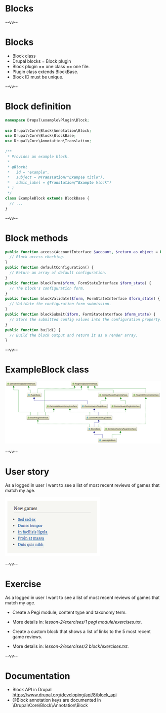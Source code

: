 # Blocks

--vv--

# Blocks
- Block class
- Drupal blocks = Block plugin
- Block plugin == one class == one file.
- Plugin class extends BlockBase.
- Block ID must be unique.

--vv--

# Block definition

```php
namespace Drupal\example\Plugin\Block;

use Drupal\Core\Block\Annotation\Block;
use Drupal\Core\Block\BlockBase;
use Drupal\Core\Annotation\Translation;

/**
 * Provides an example block.
 *
 * @Block(
 *   id = "example",
 *   subject = @Translation("Example title"),
 *   admin_label = @Translation("Example block")
 * )
 */
class ExampleBlock extends BlockBase {
  // ...
}
```

--vv--

# Block methods

```php
public function access(AccountInterface $account, $return_as_object = FALSE) {
  // Block access checking.
}
public function defaultConfiguration() {
  // Return an array of default configuration.
}
public function blockForm($form, FormStateInterface $form_state) {
  // The block's configuration form.
}
public function blockValidate($form, FormStateInterface $form_state) {
  // Validate the configuration form submission.
}
public function blockSubmit($form, FormStateInterface $form_state) {
  // Store the submitted config values into the configuration property.
}
public function build() {
  // Build the block output and return it as a render array.
}
```

--vv--

# ExampleBlock class

![The ExampleBlock class](lesson-2/slides/images/block-classes.png)<!-- .element: style="width: 100%;" -->

--vv--

# User story
As a logged in user I want to see a list of most recent reviews of games that match my age.

![Screenshot List of games](lesson-2/slides/images/pegi-new-games-list.png)

--vv--

# Exercise
As a logged in user I want to see a list of most recent reviews of games that match my age.

- Create a Pegi module, content type and taxonomy term. 
- More details in: _lesson-2/exercises/1 pegi module/exercises.txt_.

- Create a custom block that shows a list of links to the 5 most recent game reviews.
- More details in: _lesson-2/exercises/2 block/exercises.txt_.

--vv--

# Documentation
- Block API in Drupal <br>https://www.drupal.org/developing/api/8/block_api
- @Block annotation keys are documented in \Drupal\Core\Block\Annotation\Block
